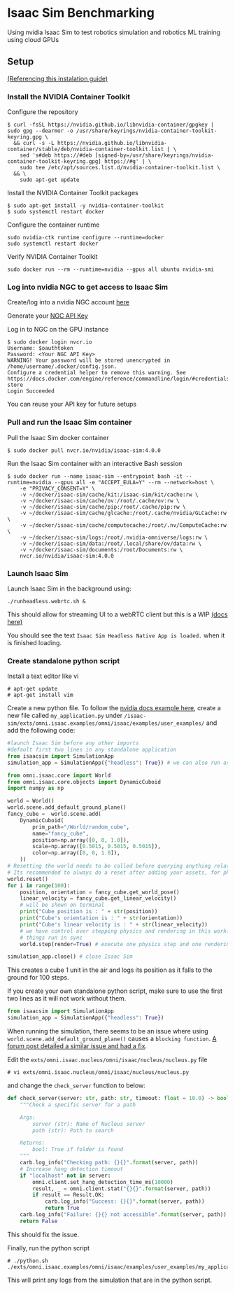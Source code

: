 # Isaac Sim Benchmarking
Using nvidia Isaac Sim to test robotics simulation and robotics ML training using cloud GPUs

## Setup 
[(Referencing this instalation guide)](https://docs.omniverse.nvidia.com/isaacsim/latest/installation/install_container.html)

### Install the NVIDIA Container Toolkit
Configure the repository
```
$ curl -fsSL https://nvidia.github.io/libnvidia-container/gpgkey | sudo gpg --dearmor -o /usr/share/keyrings/nvidia-container-toolkit-keyring.gpg \
  && curl -s -L https://nvidia.github.io/libnvidia-container/stable/deb/nvidia-container-toolkit.list | \
    sed 's#deb https://#deb [signed-by=/usr/share/keyrings/nvidia-container-toolkit-keyring.gpg] https://#g' | \
    sudo tee /etc/apt/sources.list.d/nvidia-container-toolkit.list \
  && \
    sudo apt-get update
```
Install the NVIDIA Container Toolkit packages
```
$ sudo apt-get install -y nvidia-container-toolkit
$ sudo systemctl restart docker
```
Configure the container runtime
```
sudo nvidia-ctk runtime configure --runtime=docker
sudo systemctl restart docker
```
Verify NVIDIA Container Toolkit
```
sudo docker run --rm --runtime=nvidia --gpus all ubuntu nvidia-smi
```

### Log into nvidia NGC to get access to Isaac Sim
Create/log into a nvidia NGC account [here](https://catalog.ngc.nvidia.com/orgs/nvidia/containers/isaac-sim)

Generate your [NGC API Key](https://docs.nvidia.com/ngc/gpu-cloud/ngc-user-guide/index.html#generating-api-key)

Log in to NGC on the GPU instance
```
$ sudo docker login nvcr.io
Username: $oauthtoken
Password: <Your NGC API Key>
WARNING! Your password will be stored unencrypted in /home/username/.docker/config.json.
Configure a credential helper to remove this warning. See
https://docs.docker.com/engine/reference/commandline/login/#credentials-store
Login Succeeded
```
You can reuse your API key for future setups

### Pull and run the Isaac Sim container
Pull the Isaac Sim docker container
```
$ sudo docker pull nvcr.io/nvidia/isaac-sim:4.0.0
```
Run the Isaac Sim container with an interactive Bash session
```
$ sudo docker run --name isaac-sim --entrypoint bash -it --runtime=nvidia --gpus all -e "ACCEPT_EULA=Y" --rm --network=host \
    -e "PRIVACY_CONSENT=Y" \
    -v ~/docker/isaac-sim/cache/kit:/isaac-sim/kit/cache:rw \
    -v ~/docker/isaac-sim/cache/ov:/root/.cache/ov:rw \
    -v ~/docker/isaac-sim/cache/pip:/root/.cache/pip:rw \
    -v ~/docker/isaac-sim/cache/glcache:/root/.cache/nvidia/GLCache:rw \
    -v ~/docker/isaac-sim/cache/computecache:/root/.nv/ComputeCache:rw \
    -v ~/docker/isaac-sim/logs:/root/.nvidia-omniverse/logs:rw \
    -v ~/docker/isaac-sim/data:/root/.local/share/ov/data:rw \
    -v ~/docker/isaac-sim/documents:/root/Documents:rw \
    nvcr.io/nvidia/isaac-sim:4.0.0
```

### Launch Isaac Sim
Launch Isaac Sim in the background using:
```
./runheadless.webrtc.sh &
```
This should allow for streaming UI to a webRTC client but this is a WIP [(docs here)](https://docs.omniverse.nvidia.com/extensions/latest/ext_livestream/webrtc.html)

You should see the text `Isaac Sim Headless Native App is loaded.` when it is finished loading.

### Create standalone python script
Install a text editor like vi
```
# apt-get update
# apt-get install vim
```
Create a new python file. To follow the [nvidia docs example here](https://docs.omniverse.nvidia.com/isaacsim/latest/core_api_tutorials/tutorial_core_hello_world.html#converting-the-example-to-a-standalone-application), create a new file called `my_application.py` under `/isaac-sim/exts/omni.isaac.examples/omni/isaac/examples/user_examples/` and add the following code:
```python
#launch Isaac Sim before any other imports
#default first two lines in any standalone application
from isaacsim import SimulationApp
simulation_app = SimulationApp({"headless": True}) # we can also run as headless.

from omni.isaac.core import World
from omni.isaac.core.objects import DynamicCuboid
import numpy as np

world = World()
world.scene.add_default_ground_plane()
fancy_cube =  world.scene.add(
    DynamicCuboid(
        prim_path="/World/random_cube",
        name="fancy_cube",
        position=np.array([0, 0, 1.0]),
        scale=np.array([0.5015, 0.5015, 0.5015]),
        color=np.array([0, 0, 1.0]),
    ))
# Resetting the world needs to be called before querying anything related to an articulation specifically.
# Its recommended to always do a reset after adding your assets, for physics handles to be propagated properly
world.reset()
for i in range(100):
    position, orientation = fancy_cube.get_world_pose()
    linear_velocity = fancy_cube.get_linear_velocity()
    # will be shown on terminal
    print("Cube position is : " + str(position))
    print("Cube's orientation is : " + str(orientation))
    print("Cube's linear velocity is : " + str(linear_velocity))
    # we have control over stepping physics and rendering in this workflow
    # things run in sync
    world.step(render=True) # execute one physics step and one rendering step

simulation_app.close() # close Isaac Sim
```
This creates a cube 1 unit in the air and logs its position as it falls to the ground for 100 steps.

If you create your own standalone python script, make sure to use the first two lines as it will not work without them.
```python
from isaacsim import SimulationApp
simulation_app = SimulationApp({"headless": True})
```

When running the simulation, there seems to be an issue where using `world.scene.add_default_ground_plane()` causes a `blocking function`. [A forum post detailed a similar issue and had a fix](https://forums.developer.nvidia.com/t/detected-a-blocking-function-this-will-cause-hitches-or-hangs-in-the-ui-please-switch-to-the-async-version/271191/12). 

Edit the `exts/omni.isaac.nucleus/omni/isaac/nucleus/nucleus.py` file 
```
# vi exts/omni.isaac.nucleus/omni/isaac/nucleus/nucleus.py
```
and change the `check_server` function to below:
```python
def check_server(server: str, path: str, timeout: float = 10.0) -> bool:
    """Check a specific server for a path

    Args:
        server (str): Name of Nucleus server
        path (str): Path to search

    Returns:
        bool: True if folder is found
    """
    carb.log_info("Checking path: {}{}".format(server, path))
    # Increase hang detection timeout
    if "localhost" not in server:
        omni.client.set_hang_detection_time_ms(10000)
        result, _ = omni.client.stat("{}{}".format(server, path))
        if result == Result.OK:
            carb.log_info("Success: {}{}".format(server, path))
            return True
    carb.log_info("Failure: {}{} not accessible".format(server, path))
    return False
```
This should fix the issue.

Finally, run the python script
```
# ./python.sh ./exts/omni.isaac.examples/omni/isaac/examples/user_examples/my_application.py
```
This will print any logs from the simulation that are in the python script.